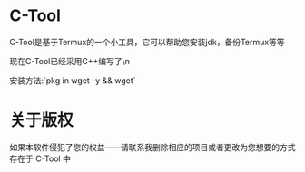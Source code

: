 # C-Tool
<p>C-Tool是基于Termux的一个小工具，它可以帮助您安装jdk，备份Termux等等</p>
<p>现在C-Tool已经采用C++编写了\n</p>
安装方法:`pkg in wget -y && wget`



# 关于版权
<p>如果本软件侵犯了您的权益——请联系我删除相应的项目或者更改为您想要的方式存在于 C-Tool 中</p>
